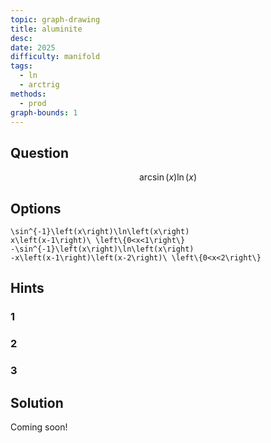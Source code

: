 ```yaml
---
topic: graph-drawing
title: aluminite
desc: 
date: 2025
difficulty: manifold
tags:
  - ln
  - arctrig
methods:
  - prod
graph-bounds: 1
---
```



## Question
```math
\arcsin\left(x\right)\ln\left(x\right)
```


## Options
```desmos
\sin^{-1}\left(x\right)\ln\left(x\right)
x\left(x-1\right)\ \left\{0<x<1\right\}
-\sin^{-1}\left(x\right)\ln\left(x\right)
-x\left(x-1\right)\left(x-2\right)\ \left\{0<x<2\right\}
```


## Hints

### 1

### 2

### 3


## Solution

Coming soon!
